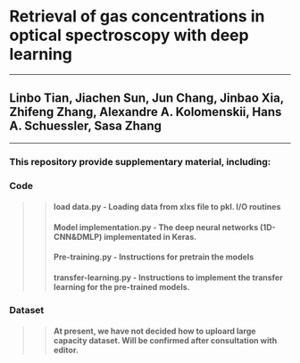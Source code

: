 # Retrieval of gas concentrations in optical spectroscopy with deep learning
---
## Linbo Tian, Jiachen Sun, Jun Chang, Jinbao Xia, Zhifeng Zhang, Alexandre A. Kolomenskii, Hans A. Schuessler, Sasa Zhang
---
### This repository provide supplementary material, including:

### Code
>>#### load data.py - Loading data from xlxs file to pkl. I/O routines
>>#### Model implementation.py - The deep neural networks (1D-CNN&DMLP) implementated in Keras.
>>#### Pre-training.py - Instructions for pretrain the models
>>#### transfer-learning.py - Instructions to implement the transfer learning for the pre-trained models.
### Dataset
>>#### At present, we have not decided how to uploard large capacity dataset. Will be confirmed after consultation with editor.